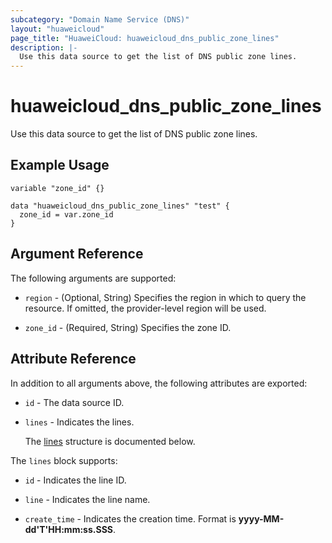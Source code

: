 ```yaml
---
subcategory: "Domain Name Service (DNS)"
layout: "huaweicloud"
page_title: "HuaweiCloud: huaweicloud_dns_public_zone_lines"
description: |-
  Use this data source to get the list of DNS public zone lines.
---
```


# huaweicloud_dns_public_zone_lines

Use this data source to get the list of DNS public zone lines.

## Example Usage

```hcl
variable "zone_id" {}

data "huaweicloud_dns_public_zone_lines" "test" {
  zone_id = var.zone_id
}
```

## Argument Reference

The following arguments are supported:

* `region` - (Optional, String) Specifies the region in which to query the resource.
  If omitted, the provider-level region will be used.

* `zone_id` - (Required, String) Specifies the zone ID.

## Attribute Reference

In addition to all arguments above, the following attributes are exported:

* `id` - The data source ID.

* `lines` - Indicates the lines.

  The [lines](#lines_struct) structure is documented below.

<a name="lines_struct"></a>
The `lines` block supports:

* `id` - Indicates the line ID.

* `line` - Indicates the line name.

* `create_time` - Indicates the creation time. Format is **yyyy-MM-dd'T'HH:mm:ss.SSS**.
